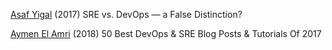 
[Asaf Yigal](https://devops.com/sre-vs-devops-false-distinction/)
(2017) SRE vs. DevOps — a False Distinction?

[Aymen El Amri](https://hackernoon.com/50-best-devops-sre-blog-posts-tutorials-of-2017-451a7d69c4ef)
(2018) 50 Best DevOps & SRE Blog Posts & Tutorials Of 2017
